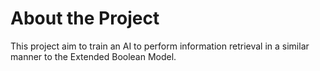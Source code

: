 # About the Project

This project aim to train an AI to perform information retrieval in a similar manner to the Extended Boolean Model.